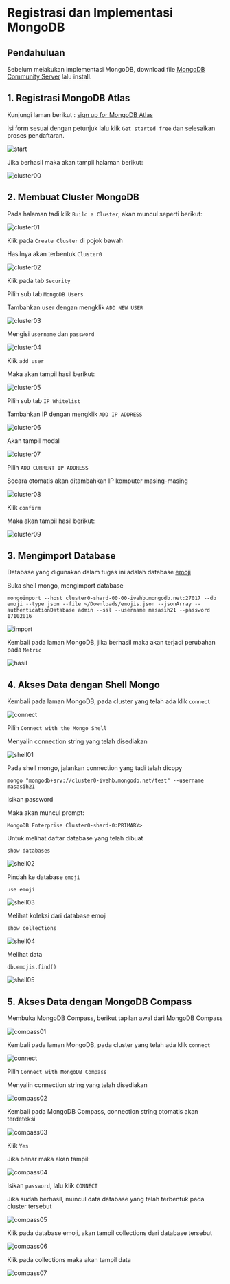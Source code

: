 # Registrasi dan Implementasi MongoDB

## Pendahuluan
Sebelum melakukan implementasi MongoDB, download file [MongoDB Community Server](https://www.mongodb.com/download-center/community?jmp=docs) lalu install.

## 1. Registrasi MongoDB Atlas
Kunjungi laman berikut : [sign up for MongoDB Atlas](https://www.mongodb.com/cloud/atlas)

Isi form sesuai dengan petunjuk lalu klik ```Get started free``` dan selesaikan proses pendaftaran.

![start](screenshot/start.png)

Jika berhasil maka akan tampil halaman berikut:

![cluster00](screenshot/cluster00.png)

## 2. Membuat Cluster MongoDB
Pada halaman tadi klik ```Build a Cluster```, akan muncul seperti berikut:

![cluster01](screenshot/cluster01.png)

Klik pada ```Create Cluster``` di pojok bawah

Hasilnya akan terbentuk ```Cluster0```

![cluster02](screenshot/cluster02.png)

Klik pada tab ```Security```

Pilih sub tab ```MongoDB Users```

Tambahkan user dengan mengklik ```ADD NEW USER```

![cluster03](screenshot/cluster03.png)

Mengisi ```username``` dan ```password```

![cluster04](screenshot/cluster04.png)

Klik ```add user```

Maka akan tampil hasil berikut:

![cluster05](screenshot/cluster05.png)

Pilih sub tab ```IP Whitelist```

Tambahkan IP dengan mengklik ```ADD IP ADDRESS```

![cluster06](screenshot/cluster06.png)

Akan tampil modal

![cluster07](screenshot/cluster07.png)

Pilih ```ADD CURRENT IP ADDRESS```

Secara otomatis akan ditambahkan IP komputer masing-masing

![cluster08](screenshot/cluster08.png)

Klik ```confirm```

Maka akan tampil hasil berikut:

![cluster09](screenshot/cluster09.png)

## 3. Mengimport Database
Database yang digunakan dalam tugas ini adalah database [emoji](https://www.kaggle.com/rtatman/emojinet)

Buka shell mongo, mengimport database
```
mongoimport --host cluster0-shard-00-00-ivehb.mongodb.net:27017 --db emoji --type json --file ~/Downloads/emojis.json --jsonArray --authenticationDatabase admin --ssl --username masasih21 --password 17102016
```
![import](screenshot/import.png)

Kembali pada laman MongoDB, jika berhasil maka akan terjadi perubahan pada ```Metric```

![hasil](screenshot/hasil.png)

## 4. Akses Data dengan Shell Mongo
Kembali pada laman MongoDB, pada cluster yang telah ada klik ```connect```

![connect](screenshot/connect.png)

Pilih ```Connect with the Mongo Shell```

Menyalin connection string yang telah disediakan

![shell01](screenshot/shell01.png)

Pada shell mongo, jalankan connection yang tadi telah dicopy
```
mongo "mongodb+srv://cluster0-ivehb.mongodb.net/test" --username masasih21
```

Isikan password

Maka akan muncul prompt:
```
MongoDB Enterprise Cluster0-shard-0:PRIMARY>
```

Untuk melihat daftar database yang telah dibuat
```
show databases
```
![shell02](screenshot/shell02.png)

Pindah ke database ```emoji```
```
use emoji
```
![shell03](screenshot/shell03.png)

Melihat koleksi dari database emoji
```
show collections
```
![shell04](screenshot/shell04.png)

Melihat data
```
db.emojis.find()
```
![shell05](screenshot/shell05.png)

## 5. Akses Data dengan MongoDB Compass
Membuka MongoDB Compass, berikut tapilan awal dari MongoDB Compass

![compass01](screenshot/compass01.png)

Kembali pada laman MongoDB, pada cluster yang telah ada klik ```connect```

![connect](screenshot/connect.png)

Pilih ```Connect with MongoDB Compass```

Menyalin connection string yang telah disediakan

![compass02](screenshot/compass02.png)

Kembali pada MongoDB Compass, connection string otomatis akan terdeteksi

![compass03](screenshot/compass03.png)

Klik ```Yes```

Jika benar maka akan tampil:

![compass04](screenshot/compass04.png)

Isikan ```password```, lalu klik ```CONNECT```

Jika sudah berhasil, muncul data database yang telah terbentuk pada cluster tersebut

![compass05](screenshot/compass05.png)

Klik pada database emoji, akan tampil collections dari database tersebut

![compass06](screenshot/compass06.png)

Klik pada collections maka akan tampil data

![compass07](screenshot/compass07.png)
